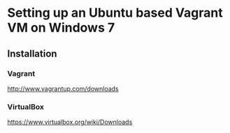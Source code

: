 # Setting up an Ubuntu based Vagrant VM on Windows 7

## Installation

### Vagrant
http://www.vagrantup.com/downloads

### VirtualBox
https://www.virtualbox.org/wiki/Downloads
